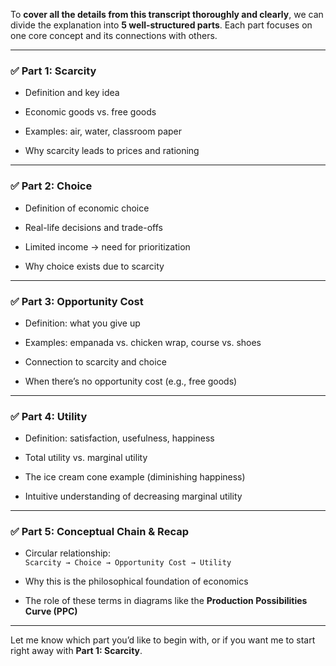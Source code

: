 To **cover all the details from this transcript thoroughly and clearly**, we can divide the explanation into **5 well-structured parts**. Each part focuses on one core concept and its connections with others.

---

### ✅ **Part 1: Scarcity**

- Definition and key idea
    
- Economic goods vs. free goods
    
- Examples: air, water, classroom paper
    
- Why scarcity leads to prices and rationing
    

---

### ✅ **Part 2: Choice**

- Definition of economic choice
    
- Real-life decisions and trade-offs
    
- Limited income → need for prioritization
    
- Why choice exists due to scarcity
    

---

### ✅ **Part 3: Opportunity Cost**

- Definition: what you give up
    
- Examples: empanada vs. chicken wrap, course vs. shoes
    
- Connection to scarcity and choice
    
- When there’s no opportunity cost (e.g., free goods)
    

---

### ✅ **Part 4: Utility**

- Definition: satisfaction, usefulness, happiness
    
- Total utility vs. marginal utility
    
- The ice cream cone example (diminishing happiness)
    
- Intuitive understanding of decreasing marginal utility
    

---

### ✅ **Part 5: Conceptual Chain & Recap**

- Circular relationship:  
    `Scarcity → Choice → Opportunity Cost → Utility`
    
- Why this is the philosophical foundation of economics
    
- The role of these terms in diagrams like the **Production Possibilities Curve (PPC)**
    

---

Let me know which part you’d like to begin with, or if you want me to start right away with **Part 1: Scarcity**.